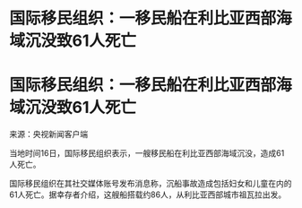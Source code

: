 # 国际移民组织：一移民船在利比亚西部海域沉没致61人死亡

# 国际移民组织：一移民船在利比亚西部海域沉没致61人死亡

来源：央视新闻客户端

当地时间16日，国际移民组织表示，一艘移民船在利比亚西部海域沉没，造成61人死亡。

国际移民组织在其社交媒体账号发布消息称，沉船事故造成包括妇女和儿童在内的61人死亡。据幸存者介绍，这艘船搭载约86人，从利比亚西部城市祖瓦拉出发。

